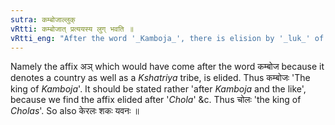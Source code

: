```yaml
---
sutra: कम्बोजाल्लुक्
vRtti: कम्बोजात् प्रत्ययस्य लुग् भवति ॥
vRtti_eng: "After the word '_Kamboja_', there is elision by '_luk_' of the _Tadraja_ affix."
---
```

Namely the affix अञ् which would have come after the word  कम्बोज because it denotes a country as well as a _Kshatriya_ tribe, is elided. Thus कम्बोजः 'The king of _Kamboja_'. 
It should be stated rather 'after _Kamboja_ and the like', because we find the affix elided after '_Chola_' &c. Thus चोलः 'the king of _Cholas_'. So also केरलः शकः यवनः ॥
